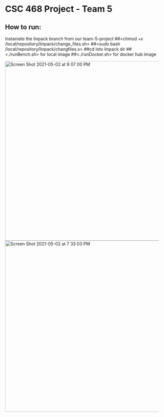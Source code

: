 # CSC 468 Project - Team 5

## How to run:

Instaniate the linpack branch from our team-5-project
##<chmod +x /local/repository/linpack/change_files.sh>
##<sudo bash /local/repository/linpack/changfiles.s>
##cd into linpack dir
##<./runBench.sh> for local image
##<./runDocker.sh> for docker hub image



<img width="588" alt="Screen Shot 2021-05-02 at 9 07 00 PM" src="https://user-images.githubusercontent.com/60268699/116836301-faba7d00-ab93-11eb-97aa-c7ef79be784c.png">

<img width="561" alt="Screen Shot 2021-05-02 at 7 33 03 PM" src="https://user-images.githubusercontent.com/60268699/116836308-fe4e0400-ab93-11eb-835c-0713a1267e82.png">



